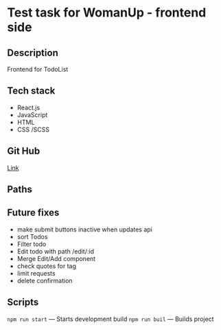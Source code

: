 # Test task for WomanUp - frontend side

## Description

Frontend for TodoList

## Tech stack

* React.js
* JavaScript
* HTML
* CSS /SCSS

## Git Hub
[Link](https://github.com/Mikeloangel/womanup-frontend)

## Paths

## Future fixes
* make submit buttons inactive when updates api
* sort Todos
* Filter todo
* Edit todo with path /edit/:id
* Merge Edit/Add component
* check quotes for tag
* limit requests
* delete confirmation

## Scripts

`npm run start` — Starts development build
`npm run buil` — Builds project
